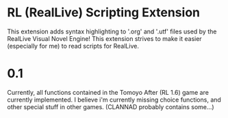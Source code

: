 # RL (RealLive) Scripting Extension
This extension adds syntax highlighting to '.org' and '.utf' files used by the RealLive Visual Novel Engine! This extension strives to make it easier (especially for me) to read scripts for RealLive.

# 0.1
Currently, all functions contained in the Tomoyo After (RL 1.6) game are currently implemented. I believe i'm currently missing choice functions, and other special stuff in other games. (CLANNAD probably contains some...)